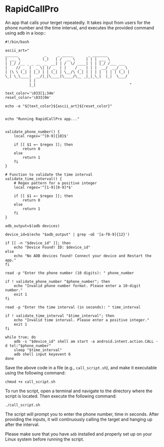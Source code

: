 # RapidCallPro
An app that calls your terget repeatedly. It takes input from users for the phone number and the time interval, and executes the provided command using adb in a loop::

```shell
#!/bin/bash

ascii_art="
______            _     _ _____       _ _______          
| ___ \          (_)   | /  __ \     | | | ___ \         
| |_/ /__ _ _ __  _  __| | /  \/ ____| | | |_/ /___ ___  
|    // _  |  _ \| |/ _  | |    / _  | | |  __/  __/ _ \ 
| |\ \ (_| | |_) | | (_| | \__/\ (_| | | | |  | | | (_) |
\_| \_\____|  __/|_|\____|\____/\__ _|_|_\_|  |_|  \___/ 
           | |                                           
           |_|                                           "

text_color='\033[1;34m'
reset_color='\033[0m'

echo -e "${text_color}${ascii_art}${reset_color}"


echo "Running RapidCallPro app..."


validate_phone_number() {
    local regex='^[0-9]{10}$'

    if [[ $1 =~ $regex ]]; then
        return 0
    else
        return 1
    fi
}

# Function to validate the time interval
validate_time_interval() {
    # Regex pattern for a positive integer
    local regex='^[1-9][0-9]*$'

    if [[ $1 =~ $regex ]]; then
        return 0
    else
        return 1
    fi
}

adb_output=$(adb devices)

device_id=$(echo "$adb_output" | grep -oE '[a-f0-9]{12}')

if [[ -n "$device_id" ]]; then
    echo "Device Found! ID: $device_id"
else
    echo "No ADB devices found! Connect your device and Restart the app."
fi

read -p "Enter the phone number (10 digits): " phone_number

if ! validate_phone_number "$phone_number"; then
    echo "Invalid phone number format. Please enter a 10-digit number."
    exit 1
fi

read -p "Enter the time interval (in seconds): " time_interval

if ! validate_time_interval "$time_interval"; then
    echo "Invalid time interval. Please enter a positive integer."
    exit 1
fi

while true; do
    adb -s "$device_id" shell am start -a android.intent.action.CALL -d tel:"$phone_number"
    sleep "$time_interval"
    adb shell input keyevent 6
done
```

Save the above code in a file (e.g., `call_script.sh`), and make it executable using the following command:

```shell
chmod +x call_script.sh
```

To run the script, open a terminal and navigate to the directory where the script is located. Then execute the following command:

```shell
./call_script.sh
```

The script will prompt you to enter the phone number, time in seconds. After providing the inputs, it will continuously calling the target and hanging up after the interval.

Please make sure that you have `adb` installed and properly set up on your Linux system before running the script.
